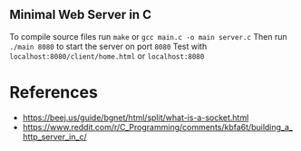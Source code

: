 ## Minimal Web Server in C

To compile source files run `make` or `gcc main.c -o main server.c`
Then run `./main 8080` to start the server on port `8080`
Test with `localhost:8080/client/home.html` or `localhost:8080`


# References
 - https://beej.us/guide/bgnet/html/split/what-is-a-socket.html
 - https://www.reddit.com/r/C_Programming/comments/kbfa6t/building_a_http_server_in_c/
